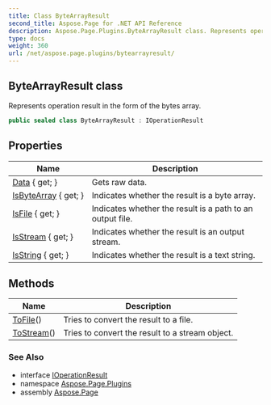 ```yaml
---
title: Class ByteArrayResult
second_title: Aspose.Page for .NET API Reference
description: Aspose.Page.Plugins.ByteArrayResult class. Represents operation result in the form of the bytes array
type: docs
weight: 360
url: /net/aspose.page.plugins/bytearrayresult/
---
```

## ByteArrayResult class

Represents operation result in the form of the bytes array.

```csharp
public sealed class ByteArrayResult : IOperationResult
```

## Properties

| Name | Description |
| --- | --- |
| [Data](../../aspose.page.plugins/bytearrayresult/data/) { get; } | Gets raw data. |
| [IsByteArray](../../aspose.page.plugins/bytearrayresult/isbytearray/) { get; } | Indicates whether the result is a byte array. |
| [IsFile](../../aspose.page.plugins/bytearrayresult/isfile/) { get; } | Indicates whether the result is a path to an output file. |
| [IsStream](../../aspose.page.plugins/bytearrayresult/isstream/) { get; } | Indicates whether the result is an output stream. |
| [IsString](../../aspose.page.plugins/bytearrayresult/isstring/) { get; } | Indicates whether the result is a text string. |

## Methods

| Name | Description |
| --- | --- |
| [ToFile](../../aspose.page.plugins/bytearrayresult/tofile/)() | Tries to convert the result to a file. |
| [ToStream](../../aspose.page.plugins/bytearrayresult/tostream/)() | Tries to convert the result to a stream object. |

### See Also

* interface [IOperationResult](../ioperationresult/)
* namespace [Aspose.Page.Plugins](../../aspose.page.plugins/)
* assembly [Aspose.Page](../../)



